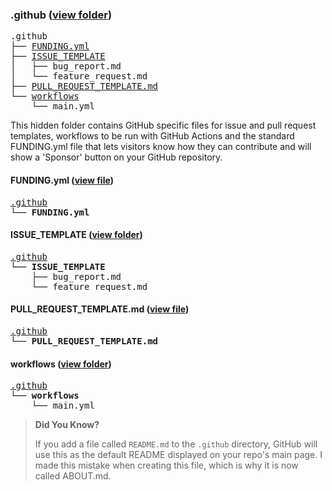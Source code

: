 ### .github ([view folder](.))

<pre>
.github
├── <a href="#fundingyml" title="FUNDING.yml">FUNDING.yml</a>
├── <a href="#issue_template" title="ISSUE_TEMPLATE">ISSUE_TEMPLATE</a>
│   ├── bug_report.md
│   └── feature_request.md
├── <a href="#pull_request_templatemd" title="PULL_REQUEST_TEMPLATE.md">PULL_REQUEST_TEMPLATE.md</a>
└── <a href="#workflows" title="workflows">workflows</a>
    └── main.yml
</pre>

This hidden folder contains GitHub specific files for issue and pull request templates, workflows to be run with GitHub Actions and the standard FUNDING.yml file that lets visitors know how they can contribute and will show a 'Sponsor' button on your GitHub repository.

#### FUNDING.yml ([view file](FUNDING.yml))

<pre>
<a href="#github" title=".github">.github</a>
└── <strong>FUNDING.yml</strong>
</pre>

#### ISSUE_TEMPLATE ([view folder](ISSUE_TEMPLATE))

<pre>
<a href="#github" title=".github">.github</a>
└── <strong>ISSUE_TEMPLATE</strong>
    ├── bug_report.md
    └── feature_request.md
</pre>

#### PULL_REQUEST_TEMPLATE.md ([view file](PULL_REQUEST_TEMPLATE.md))

<pre>
<a href="#github" title=".github">.github</a>
└── <strong>PULL_REQUEST_TEMPLATE.md</strong>
</pre>

#### workflows ([view folder](workflows))

<pre>
<a href="#github" title=".github">.github</a>
└── <strong>workflows</strong>
    └── main.yml
</pre>

> **Did You Know?**
>
> If you add a file called `README.md` to the `.github` directory, GitHub will use this as the default README displayed on your repo's main page. I made this mistake when creating this file, which is why it is now called ABOUT.md.
